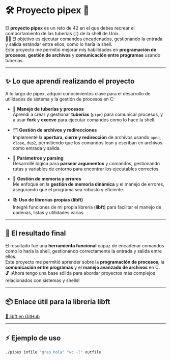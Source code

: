 # 🛠️ **Proyecto pipex** 🚀

El **proyecto pipex** es un reto de 42 en el que debes recrear el comportamiento de las tuberías (`|`) de la shell de Unix.  
🧑‍💻 El objetivo es ejecutar comandos encadenados, gestionando la entrada y salida estándar entre ellos, como lo haría la shell.  
Este proyecto me permitió mejorar mis habilidades en **programación de procesos**, **gestión de archivos** y **comunicación entre programas** usando tuberías.

---

## ✨ **Lo que aprendí realizando el proyecto**

A lo largo de pipex, adquirí conocimientos clave para el desarrollo de utilidades de sistema y la gestión de procesos en C:

- 🔗 **Manejo de tuberías y procesos**  
  Aprendí a crear y gestionar **tuberías** (`pipe`) para comunicar procesos, y a usar **fork** y **execve** para ejecutar comandos como lo hace la shell.

- 🗂️ **Gestión de archivos y redirecciones**  
  Implementé la **apertura, cierre y redirección** de archivos usando `open`, `close`, `dup2`, permitiendo que los comandos lean y escriban en archivos como entrada y salida.

- 🧩 **Parámetros y parsing**  
  Desarrollé lógica para **parsear argumentos** y comandos, gestionando rutas y variables de entorno para encontrar los ejecutables correctos.

- 🧹 **Gestión de memoria y errores**  
  Me enfoqué en la **gestión de memoria dinámica** y el manejo de errores, asegurando que el programa sea robusto y eficiente.

- 📚 **Uso de librerías propias (libft)**  
  Integré funciones de mi propia librería (**libft**) para facilitar el manejo de cadenas, listas y utilidades varias.

---

## 🏁 **El resultado final**

El resultado fue una **herramienta funcional** capaz de encadenar comandos como lo haría la shell, gestionando correctamente la entrada y salida entre ellos.  
Este proyecto me permitió aprender sobre la **programación de procesos**, la **comunicación entre programas** y el **manejo avanzado de archivos** en C.  
🔓 ¡Ahora tengo una base sólida para abordar proyectos más complejos relacionados con sistemas y shells!

---

## 📦 **Enlace útil para la librería libft**

[🔗 libft en GitHub](https://github.com/your-username/libft)

---

## ⚡ **Ejemplo de uso**

```sh
./pipex infile "grep hola" "wc -l" outfile